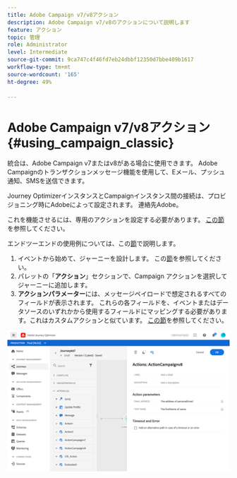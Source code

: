 ```yaml
---
title: Adobe Campaign v7/v8アクション
description: Adobe Campaign v7/v8のアクションについて説明します
feature: アクション
topic: 管理
role: Administrator
level: Intermediate
source-git-commit: 9ca747c4f46fd7eb24dbbf12350d7bbe409b1617
workflow-type: tm+mt
source-wordcount: '165'
ht-degree: 49%

---
```


# Adobe Campaign v7/v8アクション {#using_campaign_classic}

統合は、Adobe Campaign v7またはv8がある場合に使用できます。 Adobe Campaignのトランザクションメッセージ機能を使用して、Eメール、プッシュ通知、SMSを送信できます。

Journey OptimizerインスタンスとCampaignインスタンス間の接続は、プロビジョニング時にAdobeによって設定されます。 連絡先Adobe。

これを機能させるには、専用のアクションを設定する必要があります。 [この節](../action/acc-action.md)を参照してください。

エンドツーエンドの使用例については、この[節](../building-journeys/campaign-classic-use-case.md)で説明します。

1. イベントから始めて、ジャーニーを設計します。 この[節](../building-journeys/journey.md)を参照してください。
1. パレットの「**アクション**」セクションで、Campaign アクションを選択してジャーニーに追加します。
1. **アクションパラメーター**&#x200B;には、メッセージペイロードで想定されるすべてのフィールドが表示されます。 これらの各フィールドを、イベントまたはデータソースのいずれかから使用するフィールドにマッピングする必要があります。これはカスタムアクションと似ています。 [この節](../building-journeys/using-custom-actions.md)を参照してください。

![](../assets/accintegration2.png)
